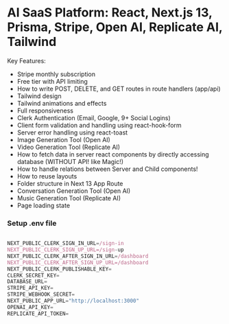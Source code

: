 # AI SaaS Platform: React, Next.js 13, Prisma, Stripe, Open AI, Replicate AI, Tailwind

Key Features:


- Stripe monthly subscription
- Free tier with API limiting
- How to write POST, DELETE, and GET routes in route handlers (app/api)
- Tailwind design
- Tailwind animations and effects
- Full responsiveness
- Clerk Authentication (Email, Google, 9+ Social Logins)
- Client form validation and handling using react-hook-form
- Server error handling using react-toast
- Image Generation Tool (Open AI)
- Video Generation Tool (Replicate AI)
- How to fetch data in server react components by directly accessing database (WITHOUT API! like Magic!)
- How to handle relations between Server and Child components!
- How to reuse layouts
- Folder structure in Next 13 App Route
- Conversation Generation Tool (Open AI)
- Music Generation Tool (Replicate AI)
- Page loading state

### Setup .env file


```js

NEXT_PUBLIC_CLERK_SIGN_IN_URL=/sign-in
NEXT_PUBLIC_CLERK_SIGN_UP_URL=/sign-up
NEXT_PUBLIC_CLERK_AFTER_SIGN_IN_URL=/dashboard
NEXT_PUBLIC_CLERK_AFTER_SIGN_UP_URL=/dashboard
NEXT_PUBLIC_CLERK_PUBLISHABLE_KEY=
CLERK_SECRET_KEY=
DATABASE_URL=
STRIPE_API_KEY=
STRIPE_WEBHOOK_SECRET=
NEXT_PUBLIC_APP_URL="http://localhost:3000"
OPENAI_API_KEY=
REPLICATE_API_TOKEN=

```